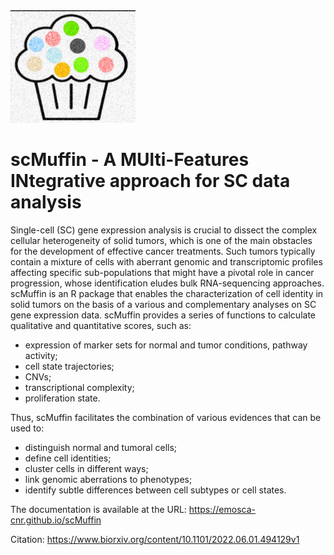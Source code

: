 <img src="vignettes/images/logo.jpg" width="200">

# scMuffin - A MUlti-Features INtegrative approach for SC data analysis

Single-cell (SC) gene expression analysis is crucial to dissect the complex cellular heterogeneity of solid tumors, which is one of the main obstacles for the development of effective cancer treatments. Such tumors typically contain a mixture of cells with aberrant genomic and transcriptomic profiles affecting specific sub-populations that might have a pivotal role in cancer progression, whose identification eludes bulk RNA-sequencing approaches. scMuffin is an R package that enables the characterization of cell identity in solid tumors on the basis of a various and complementary analyses on SC gene expression data. scMuffin provides a series of functions to calculate qualitative and quantitative scores, such as:

- expression of marker sets for normal and tumor conditions, pathway activity;
- cell state trajectories;
- CNVs;
- transcriptional complexity;
- proliferation state.

Thus, scMuffin facilitates the combination of various evidences that can be used to:

- distinguish normal and tumoral cells;
- define cell identities;
- cluster cells in different ways;
- link genomic aberrations to phenotypes;
- identify subtle differences between cell subtypes or cell states.

The documentation is available at the URL: https://emosca-cnr.github.io/scMuffin

Citation: https://www.biorxiv.org/content/10.1101/2022.06.01.494129v1


